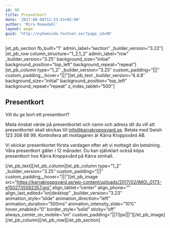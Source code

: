```yaml
---
id: 90
title: Presentkort
date: '2017-08-08T12:33:43+02:00'
author: 'Mira Romedahl'
layout: page
guid: 'http://nyhemsida.footnet.se/?page_id=90'
---
```


\[et\_pb\_section fb\_built=”1″ admin\_label=”section” \_builder\_version=”3.22″\]\[et\_pb\_row column\_structure=”1\_2,1\_2″ admin\_label=”row” \_builder\_version=”3.25″ background\_size=”initial” background\_position=”top\_left” background\_repeat=”repeat”\]\[et\_pb\_column type=”1\_2″ \_builder\_version=”3.25″ custom\_padding=”|||” custom\_padding\_\_hover=”|||”\]\[et\_pb\_text \_builder\_version=”4.4.8″ background\_size=”initial” background\_position=”top\_left” background\_repeat=”repeat” z\_index\_tablet=”500″\]

## Presentkort

Vill du ge bort ett presentkort?

Maila önskat värde på presentkortet och namn och adress dit du vill att presentkortet skall skickas till info@karrakroppsvard.se. Betala med Swish 123 308 68 99. Kontrollera att mottagaren är Kärra Kroppsvård AB.

Vi skickar presentkortet första vardagen efter att vi mottagit din betalning. Våra presentkort gäller i 12 månader. Du kan självklart också köpa presentkort hos Kärra Kroppsvård på Kärra simhall.

\[/et\_pb\_text\]\[/et\_pb\_column\]\[et\_pb\_column type=”1\_2″ \_builder\_version=”3.25″ custom\_padding=”|||” custom\_padding\_\_hover=”|||”\]\[et\_pb\_image src=”https://karrakroppsvard.se/wp-content/uploads/2017/02/IMG\_0173-e1502735582357.jpg” align\_tablet=”center” align\_phone=”” align\_last\_edited=”on|desktop” \_builder\_version=”3.23″ animation\_style=”slide” animation\_direction=”left” animation\_duration=”500ms” animation\_intensity\_slide=”10%” hover\_enabled=”0″ border\_style=”solid” sticky=”off” always\_center\_on\_mobile=”on” custom\_padding=”||72px|||”\]\[/et\_pb\_image\]\[/et\_pb\_column\]\[/et\_pb\_row\]\[/et\_pb\_section\]